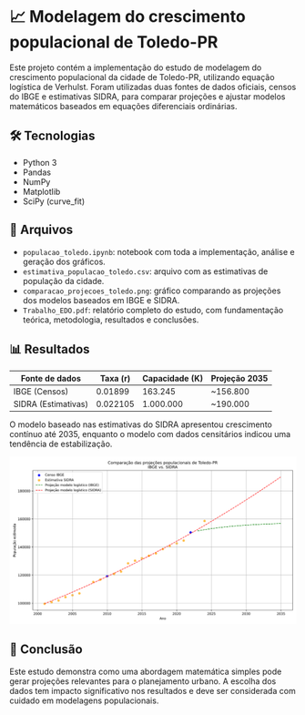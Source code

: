 # 📈 Modelagem do crescimento populacional de Toledo-PR

Este projeto contém a implementação do estudo de modelagem do crescimento populacional da cidade de Toledo-PR, utilizando equação logística de Verhulst. Foram utilizadas duas fontes de dados oficiais, censos do IBGE e estimativas SIDRA, para comparar projeções e ajustar modelos matemáticos baseados em equações diferenciais ordinárias.

## 🛠 Tecnologias

- Python 3
- Pandas
- NumPy
- Matplotlib
- SciPy (curve_fit)

## 📂 Arquivos

- `populacao_toledo.ipynb`: notebook com toda a implementação, análise e geração dos gráficos.
- `estimativa_populacao_toledo.csv`: arquivo com as estimativas de população da cidade.
- `comparacao_projecoes_toledo.png`: gráfico comparando as projeções dos modelos baseados em IBGE e SIDRA.
- `Trabalho_EDO.pdf`: relatório completo do estudo, com fundamentação teórica, metodologia, resultados e conclusões.

## 📊 Resultados

| Fonte de dados | Taxa \(r\) | Capacidade \(K\) | Projeção 2035 |
|----------------|------------|------------------|---------------|
| IBGE (Censos)  | 0.01899    | 163.245          | ~156.800      |
| SIDRA (Estimativas)   | 0.022105   | 1.000.000        | ~190.000      |

O modelo baseado nas estimativas do SIDRA apresentou crescimento contínuo até 2035, enquanto o modelo com dados censitários indicou uma tendência de estabilização.

![Gráfico de projeção populacional](comparacao_projecoes_toledo.png)

## 📌 Conclusão

Este estudo demonstra como uma abordagem matemática simples pode gerar projeções relevantes para o planejamento urbano. A escolha dos dados tem impacto significativo nos resultados e deve ser considerada com cuidado em modelagens populacionais.
